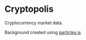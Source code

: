 <h1>Cryptopolis</h1>
Cryptocurrency market data.

Background created using [particles.js](https://vincentgarreau.com/particles.js/)
